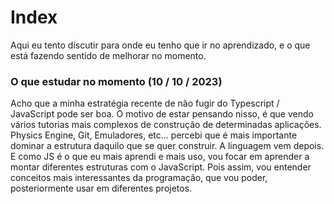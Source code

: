 # Index 

Aqui eu tento discutir para onde eu tenho que ir no aprendizado, e o que está fazendo sentido de melhorar no momento.

### O que estudar no momento (10 / 10 / 2023)

Acho que a minha estratégia recente de não fugir do Typescript / JavaScript pode ser boa. O motivo de estar pensando nisso, é que vendo vários tutorias mais complexos de construção de determinadas aplicações. Physics Engine, Git, Emuladores, etc... percebi que é mais importante dominar a estrutura daquilo que se quer construir. A linguagem vem depois. E como JS é o que eu mais aprendi e mais uso, vou focar em aprender a montar diferentes estruturas com o JavaScript. Pois assim, vou entender conceitos mais interessantes da programação, que vou poder, posteriormente usar em diferentes projetos. 



